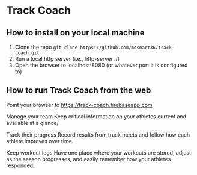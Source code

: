 # Track Coach
## How to install on your local machine
1. Clone the repo ```git clone https://github.com/mdsmart36/track-coach.git```
2. Run a local http server (i.e., http-server ./)
3. Open the browser to localhost:8080 (or whatever port it is configured to)

## How to run Track Coach from the web
Point your browser to https://track-coach.firebaseapp.com

Manage your team
Keep critical information on your athletes current and available at a glance/

Track their progress
Record results from track meets and follow how each athlete improves over time.

Keep workout logs
Have one place where your workouts are stored, adjust as the season progresses, and easily remember how your athletes responded.